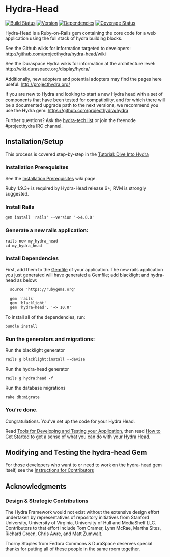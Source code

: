 # Hydra-Head

[![Build Status](https://travis-ci.org/projecthydra/hydra-head.png?branch=master)](https://travis-ci.org/projecthydra/hydra-head)
[![Version](https://badge.fury.io/rb/hydra-head.png)](http://badge.fury.io/rb/hydra-head)
[![Dependencies](https://gemnasium.com/projecthydra/hydra-head.png)](https://gemnasium.com/projecthydra/hydra-head)
[![Coverage Status](https://img.shields.io/coveralls/projecthydra/hydra-head.svg)](https://coveralls.io/r/projecthydra/hydra-head)

Hydra-Head is a Ruby-on-Rails gem containing the core code for a web
application using the full stack of hydra building blocks.

See the Github wikis for information targeted to developers:
<http://github.com/projecthydra/hydra-head/wiki>

See the Duraspace Hydra wikis for information at the architecture level:
<http://wiki.duraspace.org/display/hydra/>

Additionally, new adopters and potential adopters may find the pages
here useful: <http://projecthydra.org/>

If you are new to Hydra and looking to start a new Hydra head with a set
of components that have been tested for compatibility, and for which
there will be a documented upgrade path to the next versions, we
recommend you use the Hydra gem: https://github.com/projecthydra/hydra

Further questions? Ask the [hydra-tech
list](http://groups.google.com/group/hydra-tech) or join the freenode
\#projecthydra IRC channel.

## Installation/Setup

This process is covered step-by-step in the [Tutorial: Dive Into
Hydra](https://github.com/projecthydra/hydra/wiki/Dive-into-Hydra)

### Installation Prerequisites

See the [Installation Prerequisites](http://github.com/projecthydra/hydra-head/wiki/Installation-Prerequisites) wiki page.

Ruby 1.9.3+ is required by Hydra-Head release 6+; RVM is strongly suggested.

### Install Rails

    gem install 'rails' --version '~>4.0.0'

### Generate a new rails application:

    rails new my_hydra_head
    cd my_hydra_head

### Install Dependencies

First, add them to the [Gemfile](http://gembundler.com/gemfile.html) of
your application. The new rails application you just generated will have
generated a Gemfile; add blacklight and hydra-head as below:

      source 'https://rubygems.org'

      gem 'rails'
      gem 'blacklight'
      gem 'hydra-head', '~> 10.0'

To install all of the dependencies, run:

    bundle install


### Run the generators and migrations:

Run the blacklight generator

    rails g blacklight:install --devise

Run the hydra-head generator

    rails g hydra:head -f

Run the database migrations

    rake db:migrate

### You're done.

Congratulations. You've set up the code for your Hydra Head.

Read [Tools for Developing and Testing your
Application](http://github.com/projecthydra/hydra-head/wiki/Tools-for-Developing-and-Testing-your-Application),
then read [How to Get
Started](http://github.com/projecthydra/hydra-head/wiki/How-to-Get-Started)
to get a sense of what you can do with your Hydra Head.

## Modifying and Testing the hydra-head Gem

For those developers who want to or need to work on the hydra-head gem
itself, see the [Instructions for
Contributors](http://github.com/projecthydra/hydra-head/wiki/For-Contributors)

## Acknowledgments

### Design & Strategic Contributions

The Hydra Framework would not exist without the extensive design effort undertaken by representatives of repository initiatives from Stanford University, University of Virginia, University of Hull and MediaShelf LLC.  Contributors to that effort include Tom Cramer, Lynn McRae, Martha Sites, Richard Green, Chris Awre, and Matt Zumwalt.

Thorny Staples from Fedora Commons & DuraSpace deserves special thanks for putting all of these people in the same room together.
